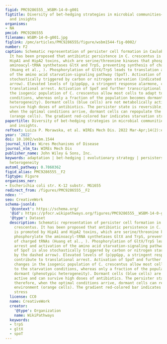 ```yaml
---
figid: PMC9286555__WSBM-14-0-g001
figtitle: Diversity of bet‐hedging strategies in microbial communities—Recent cases
  and insights
organisms:
- NA
pmcid: PMC9286555
filename: WSBM-14-0-g001.jpg
figlink: /pmc/articles/PMC9286555/figure/wsbm1544-fig-0002/
number: F2
caption: Schematic representation of persister cell formation in Caulobacter crescentus.
  It has been proposed that antibiotic persistence in C. crescentus is promoted by
  HipA1 and HipA2 toxins, which are serine/threonine kinases that phosphorylate the
  aminoacyl‐tRNA synthetases GltX and TrpS, preventing synthesis of charged tRNAs
  (Huang et al., ). Phosphorylation of GltX/TrpS leads to translation arrest and activation
  of the amino acid starvation‐signaling pathway (SpoT). Activation of SpoT is also
  stochastically triggered by carbon or nitrogen starvation (indicated by the dashed
  arrow). Elevated levels of (p)ppGpp, a stringent response alarmone, contribute to
  translational arrest. Activation of SpoT and further transcriptional changes in
  the isogenic population of C. crescentus allow most cells to adapt to the starvation
  conditions, whereas only a fraction of the population becomes dormant (phenotypic
  heterogeneity). Dormant cells (blue cells) are not metabolically active and can
  survive high doses of antibiotics. The persister state is reversible; therefore,
  when the optimal conditions arrive, dormant cells can repopulate the environment
  (orange cells). The gradient red‐colored bar indicates starvation stress
papertitle: Diversity of bet‐hedging strategies in microbial communities—Recent cases
  and insights.
reftext: Luiza P. Morawska, et al. WIREs Mech Dis. 2022 Mar-Apr;14(2):e1544.
year: '2022'
doi: 10.1002/wsbm.1544
journal_title: Wires Mechanisms of Disease
journal_nlm_ta: WIREs Mech Dis
publisher_name: John Wiley & Sons, Inc.
keywords: adaptation | bet‐hedging | evolutionary strategy | persisters | phenotypic
  heterogeneity
automl_pathway: 0.7860362
figid_alias: PMC9286555__F2
figtype: Figure
organisms_ner:
- Escherichia coli str. K-12 substr. MG1655
redirect_from: /figures/PMC9286555__F2
ndex: ''
seo: CreativeWork
schema-jsonld:
  '@context': https://schema.org/
  '@id': https://pfocr.wikipathways.org/figures/PMC9286555__WSBM-14-0-g001.html
  '@type': Dataset
  description: Schematic representation of persister cell formation in Caulobacter
    crescentus. It has been proposed that antibiotic persistence in C. crescentus
    is promoted by HipA1 and HipA2 toxins, which are serine/threonine kinases that
    phosphorylate the aminoacyl‐tRNA synthetases GltX and TrpS, preventing synthesis
    of charged tRNAs (Huang et al., ). Phosphorylation of GltX/TrpS leads to translation
    arrest and activation of the amino acid starvation‐signaling pathway (SpoT). Activation
    of SpoT is also stochastically triggered by carbon or nitrogen starvation (indicated
    by the dashed arrow). Elevated levels of (p)ppGpp, a stringent response alarmone,
    contribute to translational arrest. Activation of SpoT and further transcriptional
    changes in the isogenic population of C. crescentus allow most cells to adapt
    to the starvation conditions, whereas only a fraction of the population becomes
    dormant (phenotypic heterogeneity). Dormant cells (blue cells) are not metabolically
    active and can survive high doses of antibiotics. The persister state is reversible;
    therefore, when the optimal conditions arrive, dormant cells can repopulate the
    environment (orange cells). The gradient red‐colored bar indicates starvation
    stress
  license: CC0
  name: CreativeWork
  creator:
    '@type': Organization
    name: WikiPathways
  keywords:
  - trpS
  - gltX
  - spoT
---
```

